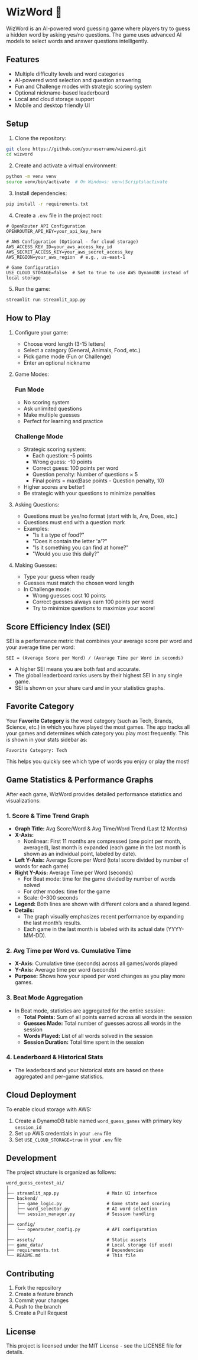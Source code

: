 # WizWord 🎯

WizWord is an AI-powered word guessing game where players try to guess a hidden word by asking yes/no questions. The game uses advanced AI models to select words and answer questions intelligently.

## Features

- Multiple difficulty levels and word categories
- AI-powered word selection and question answering
- Fun and Challenge modes with strategic scoring system
- Optional nickname-based leaderboard
- Local and cloud storage support
- Mobile and desktop friendly UI

## Setup

1. Clone the repository:
```bash
git clone https://github.com/yourusername/wizword.git
cd wizword
```

2. Create and activate a virtual environment:
```bash
python -m venv venv
source venv/bin/activate  # On Windows: venv\Scripts\activate
```

3. Install dependencies:
```bash
pip install -r requirements.txt
```

4. Create a `.env` file in the project root:
```env
# OpenRouter API Configuration
OPENROUTER_API_KEY=your_api_key_here

# AWS Configuration (Optional - for cloud storage)
AWS_ACCESS_KEY_ID=your_aws_access_key_id
AWS_SECRET_ACCESS_KEY=your_aws_secret_access_key
AWS_REGION=your_aws_region  # e.g., us-east-1

# Game Configuration
USE_CLOUD_STORAGE=false  # Set to true to use AWS DynamoDB instead of local storage
```

5. Run the game:
```bash
streamlit run streamlit_app.py
```

## How to Play

1. Configure your game:
   - Choose word length (3-15 letters)
   - Select a category (General, Animals, Food, etc.)
   - Pick game mode (Fun or Challenge)
   - Enter an optional nickname

2. Game Modes:
   
   ### Fun Mode
   - No scoring system
   - Ask unlimited questions
   - Make multiple guesses
   - Perfect for learning and practice

   ### Challenge Mode
   - Strategic scoring system:
     - Each question: -5 points
     - Wrong guess: -10 points
     - Correct guess: 100 points per word
     - Question penalty: Number of questions × 5
     - Final points = max(Base points - Question penalty, 10)
   - Higher scores are better!
   - Be strategic with your questions to minimize penalties

3. Asking Questions:
   - Questions must be yes/no format (start with Is, Are, Does, etc.)
   - Questions must end with a question mark
   - Examples:
     - "Is it a type of food?"
     - "Does it contain the letter 'a'?"
     - "Is it something you can find at home?"
     - "Would you use this daily?"

4. Making Guesses:
   - Type your guess when ready
   - Guesses must match the chosen word length
   - In Challenge mode:
     - Wrong guesses cost 10 points
     - Correct guesses always earn 100 points per word
     - Try to minimize questions to maximize your score!

## Score Efficiency Index (SEI)
SEI is a performance metric that combines your average score per word and your average time per word:

    SEI = (Average Score per Word) / (Average Time per Word in seconds)

- A higher SEI means you are both fast and accurate.
- The global leaderboard ranks users by their highest SEI in any single game.
- SEI is shown on your share card and in your statistics graphs.

## Favorite Category

Your **Favorite Category** is the word category (such as Tech, Brands, Science, etc.) in which you have played the most games. The app tracks all your games and determines which category you play most frequently. This is shown in your stats sidebar as:

    Favorite Category: Tech

This helps you quickly see which type of words you enjoy or play the most!

## Game Statistics & Performance Graphs

After each game, WizWord provides detailed performance statistics and visualizations:

### 1. Score & Time Trend Graph
- **Graph Title:** Avg Score/Word & Avg Time/Word Trend (Last 12 Months)
- **X-Axis:**
  - Nonlinear: First 11 months are compressed (one point per month, averaged), last month is expanded (each game in the last month is shown as an individual point, labeled by date).
- **Left Y-Axis:** Average Score per Word (total score divided by number of words for each game)
- **Right Y-Axis:** Average Time per Word (seconds)
  - For Beat mode: time for the game divided by number of words solved
  - For other modes: time for the game
  - Scale: 0–300 seconds
- **Legend:** Both lines are shown with different colors and a shared legend.
- **Details:**
  - The graph visually emphasizes recent performance by expanding the last month’s results.
  - Each game in the last month is labeled with its actual date (YYYY-MM-DD).

### 2. Avg Time per Word vs. Cumulative Time
- **X-Axis:** Cumulative time (seconds) across all games/words played
- **Y-Axis:** Average time per word (seconds)
- **Purpose:** Shows how your speed per word changes as you play more games.

### 3. Beat Mode Aggregation
- In Beat mode, statistics are aggregated for the entire session:
  - **Total Points:** Sum of all points earned across all words in the session
  - **Guesses Made:** Total number of guesses across all words in the session
  - **Words Played:** List of all words solved in the session
  - **Session Duration:** Total time spent in the session

### 4. Leaderboard & Historical Stats
- The leaderboard and your historical stats are based on these aggregated and per-game statistics.

## Cloud Deployment

To enable cloud storage with AWS:

1. Create a DynamoDB table named `word_guess_games` with primary key `session_id`
2. Set up AWS credentials in your `.env` file
3. Set `USE_CLOUD_STORAGE=true` in your `.env` file

## Development

The project structure is organized as follows:

```
word_guess_contest_ai/
│
├── streamlit_app.py                  # Main UI interface
├── backend/
│   ├── game_logic.py                 # Game state and scoring
│   ├── word_selector.py              # AI word selection
│   └── session_manager.py            # Session handling
│
├── config/
│   └── openrouter_config.py          # API configuration
│
├── assets/                           # Static assets
├── game_data/                        # Local storage (if used)
├── requirements.txt                  # Dependencies
└── README.md                         # This file
```

## Contributing

1. Fork the repository
2. Create a feature branch
3. Commit your changes
4. Push to the branch
5. Create a Pull Request

## License

This project is licensed under the MIT License - see the LICENSE file for details. 
